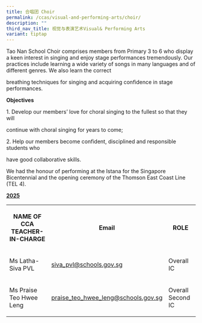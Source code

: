 ```yaml
---
title: 合唱团 Choir
permalink: /ccas/visual-and-performing-arts/choir/
description: ""
third_nav_title: 视觉与表演艺术Visual& Performing Arts
variant: tiptap
---
```

<p>Tao Nan School Choir comprises members from Primary 3 to 6 who display
a keen interest in singing and enjoy stage performances tremendously. Our
practices include learning a wide variety of songs in many languages and
of different genres. We also learn the correct</p>
<p>breathing techniques for singing and acquiring confidence in stage performances.</p>
<p><strong>Objectives</strong>
</p>
<p>1. Develop our members’ love for choral singing to the fullest so that
they will</p>
<p>continue with choral singing for years to come;</p>
<p>2. Help our members become confident, disciplined and responsible students
who</p>
<p>have good collaborative skills.</p>
<p>We had the honour of performing at the Istana for the Singapore Bicentennial
and the opening ceremony of the Thomson East Coast Line (TEL 4).</p>
<p><strong><u>2025</u></strong>
</p>
<table style="minWidth: 75px">
<colgroup>
<col>
<col>
<col>
</colgroup>
<tbody>
<tr>
<th rowspan="1" colspan="1">
<p>NAME OF CCA
<br>TEACHER-IN-CHARGE</p>
</th>
<th rowspan="1" colspan="1">
<p>Email</p>
</th>
<th rowspan="1" colspan="1">
<p>ROLE</p>
</th>
</tr>
<tr>
<td rowspan="1" colspan="1">
<p>Ms Latha-Siva PVL</p>
</td>
<td rowspan="1" colspan="1">
<p><a href="mailto:siva_pvl@schools.gov.sg" rel="noopener noreferrer nofollow" target="_blank">siva_pvl@schools.gov.sg</a>
</p>
</td>
<td rowspan="1" colspan="1">
<p>Overall IC</p>
</td>
</tr>
<tr>
<td rowspan="1" colspan="1">
<p>Ms Praise Teo Hwee Leng</p>
</td>
<td rowspan="1" colspan="1">
<p><a href="mailto:praise_teo_hwee_leng@schools.gov.sg" rel="noopener noreferrer nofollow" target="_blank">praise_teo_hwee_leng@schools.gov.sg</a>
</p>
</td>
<td rowspan="1" colspan="1">
<p>Overall Second IC</p>
</td>
</tr>
</tbody>
</table>
<p></p>